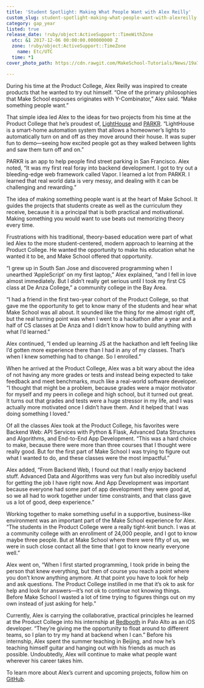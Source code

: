 ```yaml
---
title: 'Student Spotlight: Making What People Want with Alex Reilly'
custom_slug: student-spotlight-making-what-people-want-with-alexreilly
category: gap_year
listed: true
release_date: !ruby/object:ActiveSupport::TimeWithZone
  utc: &1 2017-12-06 00:00:00.000000000 Z
  zone: !ruby/object:ActiveSupport::TimeZone
    name: Etc/UTC
  time: *1
cover_photo_path: https://cdn.rawgit.com/MakeSchool-Tutorials/News/19a7fe16ea347e38e855ce8c8d3aa4623da6ea92//e6462624-3092-4fc4-b17b-f3a4eef4ccf4/cover_photo.jpeg

---
```

During his time at the Product College, Alex Reilly was inspired to create products that he wanted to try out himself. “One of the primary philosophies that Make School espouses originates with Y-Combinator,” Alex said. “Make something people want.”

That simple idea led Alex to the ideas for two projects from his time at the Product College that he’s proudest of, [LightHouse](https://github.com/samlee405/LightHouse) and [PARKR](https://github.com/tlambrou/PARKR-Backend). “LightHouse is a smart-home automation system that allows a homeowner’s lights to automatically turn on and off as they move around their house. It was super fun to demo―seeing how excited people got as they walked between lights and saw them turn off and on.”

PARKR is an app to help people find street parking in San Francisco. Alex noted, “It was my first real foray into backend development. I got to try out a bleeding-edge web framework called Vapor. I learned a lot from PARKR. I learned that real world data is very messy, and dealing with it can be challenging and rewarding.”

The idea of making something people want is at the heart of Make School. It guides the projects that students create as well as the curriculum they receive, because it is a principal that is both practical and motivational. Making something you would want to use beats out memorizing theory every time.

Frustrations with his traditional, theory-based education were part of what led Alex to the more student-centered, modern approach to learning at the Product College. He wanted the opportunity to make his education what he wanted it to be, and Make School offered that opportunity.

“I grew up in South San Jose and discovered programming when I unearthed ‘AppleScript’ on my first laptop,” Alex explained, “and I fell in love almost immediately. But I didn’t really get serious until I took my first CS class at De Anza College,” a community college in the Bay Area.

“I had a friend in the first two-year cohort of the Product College, so that gave me the opportunity to get to know many of the students and hear what Make School was all about. It sounded like the thing for me almost right off, but the real turning point was when I went to a hackathon after a year and a half of CS classes at De Anza and I didn’t know how to build anything with what I’d learned.”

Alex continued, “I ended up learning JS at the hackathon and left feeling like I’d gotten more experience there than I had in any of my classes. That’s when I knew something had to change. So I enrolled.”

When he arrived at the Product College, Alex was a bit wary about the idea of not having any more grades or tests and instead being expected to take feedback and meet benchmarks, much like a real-world software developer. “I thought that might be a problem, because grades were a major motivator for myself and my peers in college and high school, but it turned out great. It turns out that grades and tests were a huge stressor in my life, and I was actually more motivated once I didn’t have them. And it helped that I was doing something I loved.”

Of all the classes Alex took at the Product College, his favorites were Backend Web: API Services with Python & Flask, Advanced Data Structures and Algorithms, and End-to-End App Development. “This was a hard choice to make, because there were more than three courses that I thought were really good. But for the first part of Make School I was trying to figure out what I wanted to do, and these classes were the most impactful.”

Alex added, “From Backend Web, I found out that I really enjoy backend stuff. Advanced Data and Algorithms was very fun but also incredibly useful for getting the job I have right now. And App Development was important because everyone had some part of app development they were good at, so we all had to work together under time constraints, and that class gave us a lot of good, deep experience.”

Working together to make something useful in a supportive, business-like environment was an important part of the Make School experience for Alex. “The students in the Product College were a really tight-knit bunch. I was at a community college with an enrollment of 24,000 people, and I got to know maybe three people. But at Make School where there were fifty of us, we were in such close contact all the time that I got to know nearly everyone well.”

Alex went on, “When I first started programming, I took pride in being the person that knew everything, but then of course you reach a point where you don’t know anything anymore. At that point you have to look for help and ask questions. The Product College instilled in me that it’s ok to ask for help and look for answers―it’s not ok to continue not knowing things. Before Make School I wasted a lot of time trying to figures things out on my own instead of just asking for help.”

Currently, Alex is carrying the collaborative, practical principles he learned at the Product College into his internship at [Redbooth](https://redbooth.com/) in Palo Alto as an iOS developer. “They’re giving me the opportunity to float around to different teams, so I plan to try my hand at backend when I can.” Before his internship, Alex spent the summer teaching in Beijing, and now he’s teaching himself guitar and hanging out with his friends as much as possible. Undoubtedly, Alex will continue to make what people want wherever his career takes him.

To learn more about Alex’s current and upcoming projects, follow him on [GitHub](https://github.com/twof).
